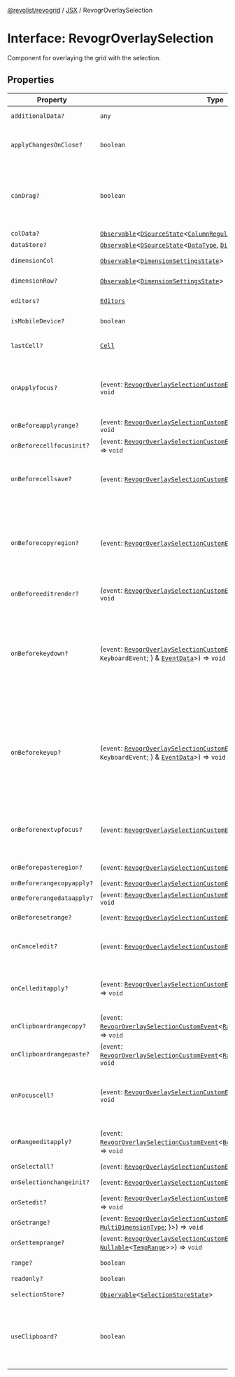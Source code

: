 [@revolist/revogrid](README.md) / [JSX](Namespace.JSX.md) / RevogrOverlaySelection

# Interface: RevogrOverlaySelection

Component for overlaying the grid with the selection.

## Properties

| Property | Type | Description | Defined in |
| ------ | ------ | ------ | ------ |
| `additionalData?` | `any` | Additional data to pass to renderer. | [src/components.d.ts:1884](https://github.com/revolist/revogrid/blob/c4e80f786890231c76aca88d327b090657d3fbb9/src/components.d.ts#L1884) |
| `applyChangesOnClose?` | `boolean` | If true applys changes when cell closes if not Escape. | [src/components.d.ts:1888](https://github.com/revolist/revogrid/blob/c4e80f786890231c76aca88d327b090657d3fbb9/src/components.d.ts#L1888) |
| `canDrag?` | `boolean` | Enable revogr-order-editor component (read more in revogr-order-editor component). Allows D&D. | [src/components.d.ts:1892](https://github.com/revolist/revogrid/blob/c4e80f786890231c76aca88d327b090657d3fbb9/src/components.d.ts#L1892) |
| `colData?` | [`Observable`](TypeAlias.Observable.md)\<[`DSourceState`](TypeAlias.DSourceState.md)\<[`ColumnRegular`](Interface.ColumnRegular.md), [`DimensionCols`](TypeAlias.DimensionCols.md)\>\> | Column data store. | [src/components.d.ts:1896](https://github.com/revolist/revogrid/blob/c4e80f786890231c76aca88d327b090657d3fbb9/src/components.d.ts#L1896) |
| `dataStore?` | [`Observable`](TypeAlias.Observable.md)\<[`DSourceState`](TypeAlias.DSourceState.md)\<[`DataType`](TypeAlias.DataType.md), [`DimensionRows`](TypeAlias.DimensionRows.md)\>\> | Row data store. | [src/components.d.ts:1900](https://github.com/revolist/revogrid/blob/c4e80f786890231c76aca88d327b090657d3fbb9/src/components.d.ts#L1900) |
| `dimensionCol` | [`Observable`](TypeAlias.Observable.md)\<[`DimensionSettingsState`](Interface.DimensionSettingsState.md)\> | Dimension settings X. | [src/components.d.ts:1904](https://github.com/revolist/revogrid/blob/c4e80f786890231c76aca88d327b090657d3fbb9/src/components.d.ts#L1904) |
| `dimensionRow?` | [`Observable`](TypeAlias.Observable.md)\<[`DimensionSettingsState`](Interface.DimensionSettingsState.md)\> | Dimension settings Y. | [src/components.d.ts:1908](https://github.com/revolist/revogrid/blob/c4e80f786890231c76aca88d327b090657d3fbb9/src/components.d.ts#L1908) |
| `editors?` | [`Editors`](TypeAlias.Editors.md) | Custom editors register. | [src/components.d.ts:1912](https://github.com/revolist/revogrid/blob/c4e80f786890231c76aca88d327b090657d3fbb9/src/components.d.ts#L1912) |
| `isMobileDevice?` | `boolean` | Is mobile view mode. | [src/components.d.ts:1916](https://github.com/revolist/revogrid/blob/c4e80f786890231c76aca88d327b090657d3fbb9/src/components.d.ts#L1916) |
| `lastCell?` | [`Cell`](Interface.Cell.md) | Last real coordinates positions + 1. | [src/components.d.ts:1920](https://github.com/revolist/revogrid/blob/c4e80f786890231c76aca88d327b090657d3fbb9/src/components.d.ts#L1920) |
| `onApplyfocus?` | (`event`: [`RevogrOverlaySelectionCustomEvent`](Interface.RevogrOverlaySelectionCustomEvent.md)\<[`FocusRenderEvent`](Interface.FocusRenderEvent.md)\>) => `void` | Before cell get focused. To prevent the default behavior of applying the edit data, you can call `e.preventDefault()`. | [src/components.d.ts:1924](https://github.com/revolist/revogrid/blob/c4e80f786890231c76aca88d327b090657d3fbb9/src/components.d.ts#L1924) |
| `onBeforeapplyrange?` | (`event`: [`RevogrOverlaySelectionCustomEvent`](Interface.RevogrOverlaySelectionCustomEvent.md)\<[`FocusRenderEvent`](Interface.FocusRenderEvent.md)\>) => `void` | Before range applied. | [src/components.d.ts:1928](https://github.com/revolist/revogrid/blob/c4e80f786890231c76aca88d327b090657d3fbb9/src/components.d.ts#L1928) |
| `onBeforecellfocusinit?` | (`event`: [`RevogrOverlaySelectionCustomEvent`](Interface.RevogrOverlaySelectionCustomEvent.md)\<[`BeforeSaveDataDetails`](TypeAlias.BeforeSaveDataDetails.md)\>) => `void` | Before cell focus. | [src/components.d.ts:1932](https://github.com/revolist/revogrid/blob/c4e80f786890231c76aca88d327b090657d3fbb9/src/components.d.ts#L1932) |
| `onBeforecellsave?` | (`event`: [`RevogrOverlaySelectionCustomEvent`](Interface.RevogrOverlaySelectionCustomEvent.md)\<`any`\>) => `void` | Runs before cell save. Can be used to override or cancel original save. | [src/components.d.ts:1936](https://github.com/revolist/revogrid/blob/c4e80f786890231c76aca88d327b090657d3fbb9/src/components.d.ts#L1936) |
| `onBeforecopyregion?` | (`event`: [`RevogrOverlaySelectionCustomEvent`](Interface.RevogrOverlaySelectionCustomEvent.md)\<`any`\>) => `void` | Before clipboard copy happened. Validate data before copy. To prevent the default behavior of editing data and use your own implementation, call `e.preventDefault()`. | [src/components.d.ts:1940](https://github.com/revolist/revogrid/blob/c4e80f786890231c76aca88d327b090657d3fbb9/src/components.d.ts#L1940) |
| `onBeforeeditrender?` | (`event`: [`RevogrOverlaySelectionCustomEvent`](Interface.RevogrOverlaySelectionCustomEvent.md)\<[`FocusRenderEvent`](Interface.FocusRenderEvent.md)\>) => `void` | Before editor render. | [src/components.d.ts:1944](https://github.com/revolist/revogrid/blob/c4e80f786890231c76aca88d327b090657d3fbb9/src/components.d.ts#L1944) |
| `onBeforekeydown?` | (`event`: [`RevogrOverlaySelectionCustomEvent`](Interface.RevogrOverlaySelectionCustomEvent.md)\<\{ `original`: `KeyboardEvent`; \} & [`EventData`](TypeAlias.EventData.md)\>) => `void` | Before key up event proxy, used to prevent key up trigger. If you have some custom behaviour event, use this event to check if it wasn't processed by internal logic. Call preventDefault(). | [src/components.d.ts:1948](https://github.com/revolist/revogrid/blob/c4e80f786890231c76aca88d327b090657d3fbb9/src/components.d.ts#L1948) |
| `onBeforekeyup?` | (`event`: [`RevogrOverlaySelectionCustomEvent`](Interface.RevogrOverlaySelectionCustomEvent.md)\<\{ `original`: `KeyboardEvent`; \} & [`EventData`](TypeAlias.EventData.md)\>) => `void` | Before key down event proxy, used to prevent key down trigger. If you have some custom behaviour event, use this event to check if it wasn't processed by internal logic. Call preventDefault(). | [src/components.d.ts:1952](https://github.com/revolist/revogrid/blob/c4e80f786890231c76aca88d327b090657d3fbb9/src/components.d.ts#L1952) |
| `onBeforenextvpfocus?` | (`event`: [`RevogrOverlaySelectionCustomEvent`](Interface.RevogrOverlaySelectionCustomEvent.md)\<[`Cell`](Interface.Cell.md)\>) => `void` | Fired when change of viewport happens. Usually when we switch between pinned regions. | [src/components.d.ts:1956](https://github.com/revolist/revogrid/blob/c4e80f786890231c76aca88d327b090657d3fbb9/src/components.d.ts#L1956) |
| `onBeforepasteregion?` | (`event`: [`RevogrOverlaySelectionCustomEvent`](Interface.RevogrOverlaySelectionCustomEvent.md)\<`any`\>) => `void` | Before region paste happened. | [src/components.d.ts:1960](https://github.com/revolist/revogrid/blob/c4e80f786890231c76aca88d327b090657d3fbb9/src/components.d.ts#L1960) |
| `onBeforerangecopyapply?` | (`event`: [`RevogrOverlaySelectionCustomEvent`](Interface.RevogrOverlaySelectionCustomEvent.md)\<[`ChangedRange`](TypeAlias.ChangedRange.md)\>) => `void` | Before range copy. | [src/components.d.ts:1964](https://github.com/revolist/revogrid/blob/c4e80f786890231c76aca88d327b090657d3fbb9/src/components.d.ts#L1964) |
| `onBeforerangedataapply?` | (`event`: [`RevogrOverlaySelectionCustomEvent`](Interface.RevogrOverlaySelectionCustomEvent.md)\<[`FocusRenderEvent`](Interface.FocusRenderEvent.md)\>) => `void` | Range data apply. | [src/components.d.ts:1968](https://github.com/revolist/revogrid/blob/c4e80f786890231c76aca88d327b090657d3fbb9/src/components.d.ts#L1968) |
| `onBeforesetrange?` | (`event`: [`RevogrOverlaySelectionCustomEvent`](Interface.RevogrOverlaySelectionCustomEvent.md)\<`any`\>) => `void` | Before range selection applied. | [src/components.d.ts:1972](https://github.com/revolist/revogrid/blob/c4e80f786890231c76aca88d327b090657d3fbb9/src/components.d.ts#L1972) |
| `onCanceledit?` | (`event`: [`RevogrOverlaySelectionCustomEvent`](Interface.RevogrOverlaySelectionCustomEvent.md)\<`any`\>) => `void` | Used for editors support when editor close requested. | [src/components.d.ts:1976](https://github.com/revolist/revogrid/blob/c4e80f786890231c76aca88d327b090657d3fbb9/src/components.d.ts#L1976) |
| `onCelleditapply?` | (`event`: [`RevogrOverlaySelectionCustomEvent`](Interface.RevogrOverlaySelectionCustomEvent.md)\<[`BeforeSaveDataDetails`](TypeAlias.BeforeSaveDataDetails.md)\>) => `void` | Cell edit apply to the data source. Triggers datasource edit on the root level. | [src/components.d.ts:1980](https://github.com/revolist/revogrid/blob/c4e80f786890231c76aca88d327b090657d3fbb9/src/components.d.ts#L1980) |
| `onClipboardrangecopy?` | (`event`: [`RevogrOverlaySelectionCustomEvent`](Interface.RevogrOverlaySelectionCustomEvent.md)\<[`RangeClipboardCopyEventProps`](TypeAlias.RangeClipboardCopyEventProps.md)\>) => `void` | Range copy. | [src/components.d.ts:1984](https://github.com/revolist/revogrid/blob/c4e80f786890231c76aca88d327b090657d3fbb9/src/components.d.ts#L1984) |
| `onClipboardrangepaste?` | (`event`: [`RevogrOverlaySelectionCustomEvent`](Interface.RevogrOverlaySelectionCustomEvent.md)\<[`RangeClipboardPasteEvent`](TypeAlias.RangeClipboardPasteEvent.md)\>) => `void` | Range paste event. | [src/components.d.ts:1988](https://github.com/revolist/revogrid/blob/c4e80f786890231c76aca88d327b090657d3fbb9/src/components.d.ts#L1988) |
| `onFocuscell?` | (`event`: [`RevogrOverlaySelectionCustomEvent`](Interface.RevogrOverlaySelectionCustomEvent.md)\<[`ApplyFocusEvent`](Interface.ApplyFocusEvent.md)\>) => `void` | Cell get focused. To prevent the default behavior of applying the edit data, you can call `e.preventDefault()`. | [src/components.d.ts:1992](https://github.com/revolist/revogrid/blob/c4e80f786890231c76aca88d327b090657d3fbb9/src/components.d.ts#L1992) |
| `onRangeeditapply?` | (`event`: [`RevogrOverlaySelectionCustomEvent`](Interface.RevogrOverlaySelectionCustomEvent.md)\<[`BeforeRangeSaveDataDetails`](TypeAlias.BeforeRangeSaveDataDetails.md)\>) => `void` | Range data apply. Triggers datasource edit on the root level. | [src/components.d.ts:1996](https://github.com/revolist/revogrid/blob/c4e80f786890231c76aca88d327b090657d3fbb9/src/components.d.ts#L1996) |
| `onSelectall?` | (`event`: [`RevogrOverlaySelectionCustomEvent`](Interface.RevogrOverlaySelectionCustomEvent.md)\<`any`\>) => `void` | Select all. | [src/components.d.ts:2000](https://github.com/revolist/revogrid/blob/c4e80f786890231c76aca88d327b090657d3fbb9/src/components.d.ts#L2000) |
| `onSelectionchangeinit?` | (`event`: [`RevogrOverlaySelectionCustomEvent`](Interface.RevogrOverlaySelectionCustomEvent.md)\<[`ChangedRange`](TypeAlias.ChangedRange.md)\>) => `void` | Selection range changed. | [src/components.d.ts:2004](https://github.com/revolist/revogrid/blob/c4e80f786890231c76aca88d327b090657d3fbb9/src/components.d.ts#L2004) |
| `onSetedit?` | (`event`: [`RevogrOverlaySelectionCustomEvent`](Interface.RevogrOverlaySelectionCustomEvent.md)\<[`BeforeSaveDataDetails`](TypeAlias.BeforeSaveDataDetails.md)\>) => `void` | Set edit cell. | [src/components.d.ts:2008](https://github.com/revolist/revogrid/blob/c4e80f786890231c76aca88d327b090657d3fbb9/src/components.d.ts#L2008) |
| `onSetrange?` | (`event`: [`RevogrOverlaySelectionCustomEvent`](Interface.RevogrOverlaySelectionCustomEvent.md)\<[`RangeArea`](TypeAlias.RangeArea.md) & \{ `type`: [`MultiDimensionType`](TypeAlias.MultiDimensionType.md); \}\>) => `void` | Set range. | [src/components.d.ts:2012](https://github.com/revolist/revogrid/blob/c4e80f786890231c76aca88d327b090657d3fbb9/src/components.d.ts#L2012) |
| `onSettemprange?` | (`event`: [`RevogrOverlaySelectionCustomEvent`](Interface.RevogrOverlaySelectionCustomEvent.md)\<`null` \| [`Nullable`](TypeAlias.Nullable.md)\<[`TempRange`](TypeAlias.TempRange.md)\>\>) => `void` | Set temp range area during autofill. | [src/components.d.ts:2016](https://github.com/revolist/revogrid/blob/c4e80f786890231c76aca88d327b090657d3fbb9/src/components.d.ts#L2016) |
| `range?` | `boolean` | Range selection allowed. | [src/components.d.ts:2020](https://github.com/revolist/revogrid/blob/c4e80f786890231c76aca88d327b090657d3fbb9/src/components.d.ts#L2020) |
| `readonly?` | `boolean` | Readonly mode. | [src/components.d.ts:2024](https://github.com/revolist/revogrid/blob/c4e80f786890231c76aca88d327b090657d3fbb9/src/components.d.ts#L2024) |
| `selectionStore?` | [`Observable`](TypeAlias.Observable.md)\<[`SelectionStoreState`](TypeAlias.SelectionStoreState.md)\> | Selection, range, focus. | [src/components.d.ts:2028](https://github.com/revolist/revogrid/blob/c4e80f786890231c76aca88d327b090657d3fbb9/src/components.d.ts#L2028) |
| `useClipboard?` | `boolean` | Enable revogr-clipboard component (read more in revogr-clipboard component). Allows copy/paste. | [src/components.d.ts:2032](https://github.com/revolist/revogrid/blob/c4e80f786890231c76aca88d327b090657d3fbb9/src/components.d.ts#L2032) |
